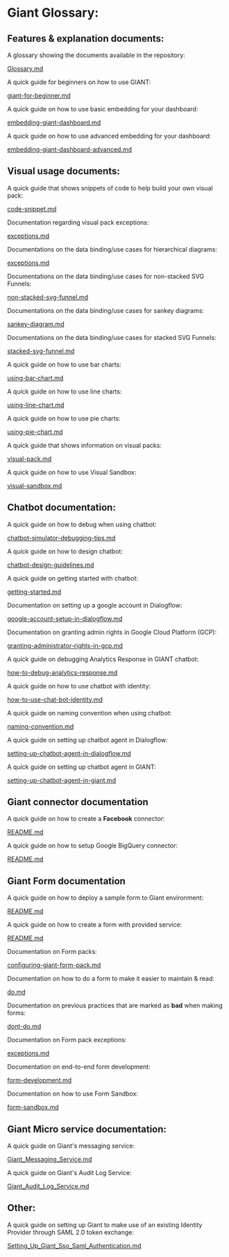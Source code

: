 # Giant Glossary:

## Features & explanation documents:

A glossary showing the documents available in the repository:

[Glossary.md](Glossary.md)

A quick guide for beginners on how to use GIANT:

[giant-for-beginner.md](giant-for-beginner.md)

A quick guide on how to use basic embedding for your dashboard:

[embedding-giant-dashboard.md](embedding-giant-dashboard.md)

A quick guide on how to use advanced embedding for your dashboard:

[embedding-giant-dashboard-advanced.md](embedding-giant-dashboard-advanced.md)

## Visual usage documents:

A quick guide that shows snippets of code to help build your own visual pack:

[code-snippet.md](giant-documentations/visual/code-snippet.md)

Documentation regarding visual pack exceptions:

[exceptions.md](giant-documentations/visual/exceptions.md)

Documentations on the data binding/use cases for hierarchical diagrams:

[exceptions.md](giant-documentations/visual/hierarchical-diagram.md)

Documentations on the data binding/use cases for non-stacked SVG Funnels:

[non-stacked-svg-funnel.md](giant-documentations/visual/non-stacked-svg-funnel.md)

Documentations on the data binding/use cases for sankey diagrams:

[sankey-diagram.md](giant-documentations/visual/sankey-diagram.md)

Documentations on the data binding/use cases for stacked SVG Funnels:

[stacked-svg-funnel.md](giant-documentations/visual/stacked-svg-funnel.md)

A quick guide on how to use bar charts:

[using-bar-chart.md](giant-documentations/visual/using-bar-chart.md)

A quick guide on how to use line charts:

[using-line-chart.md](giant-documentations/visual/using-line-chart.md)

A quick guide on how to use pie charts:

[using-pie-chart.md](giant-documentations/visual/using-pie-chart.md)

A quick guide that shows information on visual packs:

[visual-pack.md](giant-documentations/visual/visual-pack.md)

A quick guide on how to use Visual Sandbox:

[visual-sandbox.md](giant-documentations/visual/visual-sandbox.md)

## Chatbot documentation:

A quick guide on how to debug when using chatbot:

[chatbot-simulator-debugging-tips.md](giant-documentations/chatbot/chatbot-simulator-debugging-tips.md)

A quick guide on how to design chatbot:

[chatbot-design-guidelines.md](giant-documentations/chatbot/chatbot-design-guidelines.md)

A quick guide on getting started with chatbot:

[getting-started.md](giant-documentations/chatbot/getting-started.md)

Documentation on setting up a google account in Dialogflow:

[google-account-setup-in-dialogflow.md](giant-documentations/chatbot/google-account-setup-in-dialogflow.md)

Documentation on granting admin rights in Google Cloud Platform (GCP):

[granting-administrator-rights-in-gcp.md](giant-documentations/chatbot/granting-administrator-rights-in-gcp.md)

A quick guide on debugging Analytics Response in GIANT chatbot:

[how-to-debug-analytics-response.md](giant-documentations/chatbot/how-to-debug-analytics-response.md)

A quick guide on how to use chatbot with identity:

[how-to-use-chat-bot-identity.md](giant-documentations/chatbot/how-to-use-chat-bot-identity.md)

A quick guide on naming convention when using chatbot:

[naming-convention.md](giant-documentations/chatbot/naming-convention.md)

A quick guide on setting up chatbot agent in Dialogflow:

[setting-up-chatbot-agent-in-dialogflow.md](giant-documentations/chatbot/setting-up-chatbot-agent-in-dialogflow.md)

A quick guide on setting up chatbot agent in GIANT:

[setting-up-chatbot-agent-in-giant.md](giant-documentations/chatbot/setting-up-chatbot-agent-in-giant.md)


## Giant connector documentation

A quick guide on how to create a **Facebook** connector:

[README.md](giant-documentations/connector/Facebook/README.md)

A quick guide on how to setup Google BigQuery connector:

[README.md](giant-documentations/connector/GoogleBigQuery/README.md)

## Giant Form documentation

A quick guide on how to deploy a sample form to Giant environment:

[README.md](giant-documentations/form/README.md)

A quick guide on how to create a form with provided service:

[README.md](giant-documentations/form/tutorial/README.md)

Documentation on Form packs:

[configuring-giant-form-pack.md](giant-documentations/form/configuring-giant-form-pack.md)

Documentation on how to do a form to make it easier to maintain & read:

[do.md](giant-documentations/form/do.md)

Documentation on previous practices that are marked as **bad** when making forms:

[dont-do.md](giant-documentations/form/dont-do.md)

Documentation on Form pack exceptions:

[exceptions.md](giant-documentations/form/exceptions.md)

Documentation on end-to-end form development:

[form-development.md](giant-documentations/form/form-development.md)

Documentation on how to use Form Sandbox:

[form-sandbox.md](giant-documentations/form/form-sandbox.md)

## Giant Micro service documentation:

A quick guide on Giant's messaging service:

[Giant_Messaging_Service.md](giant-documentations/giant_microservice/Giant_Messaging_Service.md)

A quick guide on Giant's Audit Log Service:

[Giant_Audit_Log_Service.md](giant-documentations/giant_microservice/Giant_Audit_Log_Service.md)

## Other:

A quick guide on setting up Giant to make use of an existing Identity Provider through SAML 2.0 token exchange:

[Setting_Up_Giant_Sso_Saml_Authentication.md](giant-documentations/setup_configurations/Setting_Up_Giant_Sso_Saml_Authentication.md
)
